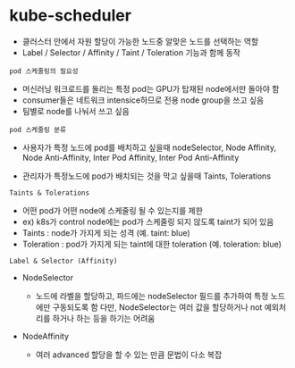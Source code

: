 # kube-scheduler

- 클러스터 안에서 자원 할당이 가능한 노드중 알맞은 노드를 선택하는 역할
- Label / Selector / Affinity / Taint / Toleration 기능과 함께 동작

`pod 스케줄링의 필요성`

- 머신러닝 워크로드를 돌리는 특정 pod는 GPU가 탑재된 node에서만 돌아야 함
- consumer들은 네트워크 intensice하므로 전용 node group을 쓰고 싶음
- 팀별로 node를 나눠서 쓰고 싶음

`pod 스케줄링 분류`

- 사용자가 특정 노드에 pod를 배치하고 싶을때
  nodeSelector, Node Affinity, Node Anti-Affinity, Inter Pod Affinity, Inter Pod Anti-Affinity

- 관리자가 특정노드에 pod가 배치되는 것을 막고 싶을때
  Taints, Tolerations

`Taints & Tolerations`

- 어떤 pod가 어떤 node에 스케줄링 될 수 있는지를 제한
- ex) k8s가 control node에는 pod가 스케줄링 되지 않도록 taint가 되어 있음
- Taints : node가 가지게 되는 성격 (예. taint: blue)
- Toleration : pod가 가지게 되는 taint에 대한 toleration (예. toleration: blue)

`Label & Selector (Affinity)`

- NodeSelector

  - 노드에 라벨을 할당하고, 파드에는 nodeSelector 필드를 추가하여 특정 노드에만 구동되도록 함
    다만, NodeSelector는 여러 값을 할당하거나 not 예외처리를 하거나 하는 등을 하기는 어려움

- NodeAffinity
  - 여러 advanced 할당을 할 수 있는 만큼 문법이 다소 복잡

